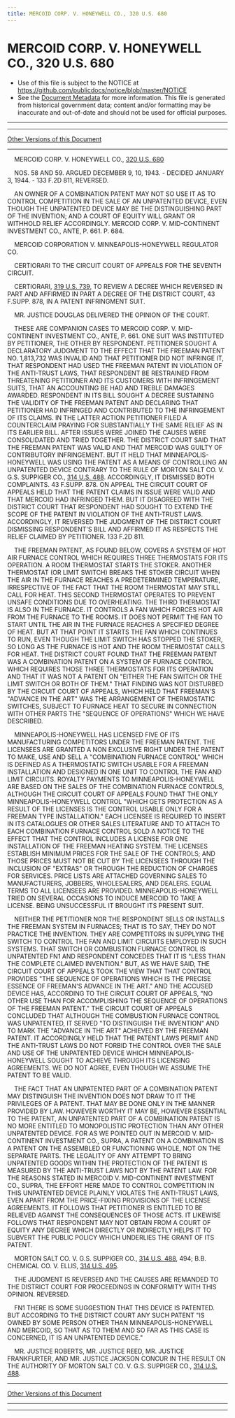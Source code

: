 ```yaml
---
title: MERCOID CORP. V. HONEYWELL CO., 320 U.S. 680
---
```


# MERCOID CORP. V. HONEYWELL CO., 320 U.S. 680

* Use of this file is subject to the NOTICE at https://github.com/publicdocs/notice/blob/master/NOTICE
* See the [Document Metadata](../../../index.md) for more information.
  This file is generated from historical government data; content and/or formatting may be inaccurate and out-of-date and should not be used for official purposes.

----------
----------

[Other Versions of this Document](https://publicdocs.github.io/go/links?ns=uslm-x&ref=%2Fus%2Fcourts%2Fscotus%2FusReporter%2F320%2F680)

----------

    MERCOID CORP. V. HONEYWELL CO., [320 U.S. 680][/us/courts/scotus/usReporter/320/680]

    NOS. 58 AND 59.  ARGUED DECEMBER 9, 10, 1943.  - DECIDED JANUARY 3, 1944.  - 133 F.2D 811, REVERSED.

    AN OWNER OF A COMBINATION PATENT MAY NOT SO USE IT AS TO CONTROL COMPETITION IN THE SALE OF AN UNPATENTED DEVICE, EVEN THOUGH THE UNPATENTED DEVICE MAY BE THE DISTINGUISHING PART OF THE INVENTION; AND A COURT OF EQUITY WILL GRANT OR WITHHOLD RELIEF ACCORDINGLY.  MERCOID CORP. V. MID-CONTINENT INVESTMENT CO., ANTE, P. 661.  P. 684.

    MERCOID CORPORATION V. MINNEAPOLIS-HONEYWELL REGULATOR CO.

    CERTIORARI TO THE CIRCUIT COURT OF APPEALS FOR THE SEVENTH CIRCUIT.

    CERTIORARI, [319 U.S. 739][/us/courts/scotus/usReporter/319/739], TO REVIEW A DECREE WHICH REVERSED IN PART AND AFFIRMED IN PART A DECREE OF THE DISTRICT COURT, 43 F.SUPP.  878, IN A PATENT INFRINGMENT SUIT.

    MR. JUSTICE DOUGLAS DELIVERED THE OPINION OF THE COURT.

    THESE ARE COMPANION CASES TO MERCOID CORP. V. MID-CONTINENT INVESTMENT CO., ANTE, P. 661.  ONE SUIT WAS INSTITUTED BY PETITIONER, THE OTHER BY RESPONDENT.  PETITIONER SOUGHT A DECLARATORY JUDGMENT TO THE EFFECT THAT THE FREEMAN PATENT NO. 1,813,732 WAS INVALID AND THAT PETITIONER DID NOT INFRINGE IT, THAT RESPONDENT HAD USED THE FREEMAN PATENT IN VIOLATION OF THE ANTI-TRUST LAWS, THAT RESPONDENT BE RESTRAINED FROM THREATENING PETITIONER AND ITS CUSTOMERS WITH INFRINGEMENT SUITS, THAT AN ACCOUNTING BE HAD AND TREBLE DAMAGES AWARDED.  RESPONDENT IN ITS BILL SOUGHT A DECREE SUSTAINING THE VALIDITY OF THE FREEMAN PATENT AND DECLARING THAT PETITIONER HAD INFRINGED AND CONTRIBUTED TO THE INFRINGEMENT OF ITS CLAIMS.  IN THE LATTER ACTION PETITIONER FILED A COUNTERCLAIM PRAYING FOR SUBSTANTIALLY THE SAME RELIEF AS IN ITS EARLIER BILL.  AFTER ISSUES WERE JOINED THE CAUSES WERE CONSOLIDATED AND TRIED TOGETHER.  THE DISTRICT COURT SAID THAT THE FREEMAN PATENT WAS VALID AND THAT MERCOID WAS GUILTY OF CONTRIBUTORY INFRINGEMENT.  BUT IT HELD THAT MINNEAPOLIS-HONEYWELL WAS USING THE PATENT AS A MEANS OF CONTROLLING AN UNPATENTED DEVICE CONTRARY TO THE RULE OF MORTON SALT CO. V. G.S. SUPPIGER CO., [314 U.S. 488][/us/courts/scotus/usReporter/314/488].  ACCORDINGLY, IT DISMISSED BOTH COMPLAINTS.  43 F.SUPP.  878.  ON APPEAL THE CIRCUIT COURT OF APPEALS HELD THAT THE PATENT CLAIMS IN ISSUE WERE VALID AND THAT MERCOID HAD INFRINGED THEM.  BUT IT DISAGREED WITH THE DISTRICT COURT THAT RESPONDENT HAD SOUGHT TO EXTEND THE SCOPE OF THE PATENT IN VIOLATION OF THE ANTI-TRUST LAWS.  ACCORDINGLY, IT REVERSED THE JUDGMENT OF THE DISTRICT COURT DISMISSING RESPONDENT'S BILL AND AFFIRMED IT AS RESPECTS THE RELIEF CLAIMED BY PETITIONER.  133 F.2D 811.

    THE FREEMAN PATENT, AS FOUND BELOW, COVERS A SYSTEM OF HOT AIR FURNACE CONTROL WHICH REQUIRES THREE THERMOSTATS FOR ITS OPERATION.  A ROOM THERMOSTAT STARTS THE STOKER.  ANOTHER THERMOSTAT (OR LIMIT SWITCH) BREAKS THE STOKER CIRCUIT WHEN THE AIR IN THE FURNACE REACHES A PREDETERMINED TEMPERATURE, IRRESPECTIVE OF THE FACT THAT THE ROOM THERMOSTAT MAY STILL CALL FOR HEAT.  THIS SECOND THERMOSTAT OPERATES TO PREVENT UNSAFE CONDITIONS DUE TO OVERHEATING.  THE THIRD THERMOSTAT IS ALSO IN THE FURNACE.  IT CONTROLS A FAN WHICH FORCES HOT AIR FROM THE FURNACE TO THE ROOMS.  IT DOES NOT PERMIT THE FAN TO START UNTIL THE AIR IN THE FURNACE REACHES A SPECIFIED DEGREE OF HEAT.  BUT AT THAT POINT IT STARTS THE FAN WHICH CONTINUES TO RUN, EVEN THOUGH THE LIMIT SWITCH HAS STOPPED THE STOKER, SO LONG AS THE FURNACE IS HOT AND THE ROOM THERMOSTAT CALLS FOR HEAT.  THE DISTRICT COURT FOUND THAT THE FREEMAN PATENT WAS A COMBINATION PATENT ON A SYSTEM OF FURNACE CONTROL WHICH REQUIRES THOSE THREE THERMOSTATS FOR ITS OPERATION AND THAT IT WAS NOT A PATENT ON "EITHER THE FAN SWITCH OR THE LIMIT SWITCH OR BOTH OF THEM."  THAT FINDING WAS NOT DISTURBED BY THE CIRCUIT COURT OF APPEALS, WHICH HELD THAT FREEMAN'S "ADVANCE IN THE ART" WAS THE ARRANGEMENT OF THERMOSTATIC SWITCHES, SUBJECT TO FURNACE HEAT TO SECURE IN CONNECTION WITH OTHER PARTS THE "SEQUENCE OF OPERATIONS" WHICH WE HAVE DESCRIBED.

    MINNEAPOLIS-HONEYWELL HAS LICENSED FIVE OF ITS MANUFACTURING COMPETITORS UNDER THE FREEMAN PATENT.  THE LICENSEES ARE GRANTED A NON EXCLUSIVE RIGHT UNDER THE PATENT TO MAKE, USE AND SELL A "COMBINATION FURNACE CONTROL" WHICH IS DEFINED AS A THERMOSTATIC SWITCH USABLE FOR A FREEMAN INSTALLATION AND DESIGNED IN ONE UNIT TO CONTROL THE FAN AND LIMIT CIRCUITS.  ROYALTY PAYMENTS TO MINNEAPOLIS-HONEYWELL ARE BASED ON THE SALES OF THE COMBINATION FURNACE CONTROLS, ALTHOUGH THE CIRCUIT COURT OF APPEALS FOUND THAT THE ONLY MINNEAPOLIS-HONEYWELL CONTROL "WHICH GETS PROTECTION AS A RESULT OF THE LICENSES IS THE CONTROL USABLE ONLY FOR A FREEMAN TYPE INSTALLATION."  EACH LICENSEE IS REQUIRED TO INSERT IN ITS CATALOGUES OR OTHER SALES LITERATURE AND TO ATTACH TO EACH COMBINATION FURNACE CONTROL SOLD A NOTICE TO THE EFFECT THAT THE CONTROL INCLUDES A LICENSE FOR ONE INSTALLATION OF THE FREEMAN HEATING SYSTEM.  THE LICENSES ESTABLISH MINIMUM PRICES FOR THE SALE OF THE CONTROLS; AND THOSE PRICES MUST NOT BE CUT BY THE LICENSEES THROUGH THE INCLUSION OF "EXTRAS" OR THROUGH THE REDUCTION OF CHARGES FOR SERVICES.  PRICE LISTS ARE ATTACHED GOVERNING SALES TO MANUFACTURERS, JOBBERS, WHOLESALERS, AND DEALERS.  EQUAL TERMS TO ALL LICENSEES ARE PROVIDED.  MINNEAPOLIS-HONEYWELL TRIED ON SEVERAL OCCASIONS TO INDUCE MERCOID TO TAKE A LICENSE.  BEING UNSUCCESSFUL IT BROUGHT ITS PRESENT SUIT.

    NEITHER THE PETITIONER NOR THE RESPONDENT SELLS OR INSTALLS THE FREEMAN SYSTEM IN FURNACES; THAT IS TO SAY, THEY DO NOT PRACTICE THE INVENTION.  THEY ARE COMPETITORS IN SUPPLYING THE SWITCH TO CONTROL THE FAN AND LIMIT CIRCUITS EMPLOYED IN SUCH SYSTEMS.  THAT SWITCH OR COMBUSTION FURNACE CONTROL IS UNPATENTED  FN1  AND RESPONDENT CONCEDES THAT IT IS "LESS THAN THE COMPLETE CLAIMED INVENTION."  BUT, AS WE HAVE SAID, THE CIRCUIT COURT OF APPEALS TOOK THE VIEW THAT THAT CONTROL PROVIDES "THE SEQUENCE OF OPERATIONS WHICH IS THE PRECISE ESSENCE OF FREEMAN'S ADVANCE IN THE ART."  AND THE ACCUSED DEVICE HAS, ACCORDING TO THE CIRCUIT COURT OF APPEALS, "NO OTHER USE THAN FOR ACCOMPLISHING THE SEQUENCE OF OPERATIONS OF THE FREEMAN PATENT."  THE CIRCUIT COURT OF APPEALS CONCLUDED THAT ALTHOUGH THE COMBUSTION FURNACE CONTROL WAS UNPATENTED, IT SERVED "TO DISTINGUISH THE INVENTION" AND TO MARK THE "ADVANCE IN THE ART" ACHIEVED BY THE FREEMAN PATENT.  IT ACCORDINGLY HELD THAT THE PATENT LAWS PERMIT AND THE ANTI-TRUST LAWS DO NOT FORBID THE CONTROL OVER THE SALE AND USE OF THE UNPATENTED DEVICE WHICH MINNEAPOLIS-HONEYWELL SOUGHT TO ACHIEVE THROUGH ITS LICENSING AGREEMENTS.  WE DO NOT AGREE, EVEN THOUGH WE ASSUME THE PATENT TO BE VALID.

    THE FACT THAT AN UNPATENTED PART OF A COMBINATION PATENT MAY DISTINGUISH THE INVENTION DOES NOT DRAW TO IT THE PRIVILEGES OF A PATENT.  THAT MAY BE DONE ONLY IN THE MANNER PROVIDED BY LAW.  HOWEVER WORTHY IT MAY BE, HOWEVER ESSENTIAL TO THE PATENT, AN UNPATENTED PART OF A COMBINATION PATENT IS NO MORE ENTITLED TO MONOPOLISTIC PROTECTION THAN ANY OTHER UNPATENTED DEVICE.  FOR AS WE POINTED OUT IN MERCOID V. MID-CONTINENT INVESTMENT CO., SUPRA, A PATENT ON A COMBINATION IS A PATENT ON THE ASSEMBLED OR FUNCTIONING WHOLE, NOT ON THE SEPARATE PARTS.  THE LEGALITY OF ANY ATTEMPT TO BRING UNPATENTED GOODS WITHIN THE PROTECTION OF THE PATENT IS MEASURED BY THE ANTI-TRUST LAWS NOT BY THE PATENT LAW.  FOR THE REASONS STATED IN MERCOID V. MID-CONTINENT INVESTMENT CO., SUPRA, THE EFFORT HERE MADE TO CONTROL COMPETITION IN THIS UNPATENTED DEVICE PLAINLY VIOLATES THE ANTI-TRUST LAWS, EVEN APART FROM THE PRICE-FIXING PROVISIONS OF THE LICENSE AGREEMENTS.  IT FOLLOWS THAT PETITIONER IS ENTITLED TO BE RELIEVED AGAINST THE CONSEQUENCES OF THOSE ACTS.  IT LIKEWISE FOLLOWS THAT RESPONDENT MAY NOT OBTAIN FROM A COURT OF EQUITY ANY DECREE WHICH DIRECTLY OR INDIRECTLY HELPS IT TO SUBVERT THE PUBLIC POLICY WHICH UNDERLIES THE GRANT OF ITS PATENT.

    MORTON SALT CO. V. G.S. SUPPIGER CO., [314 U.S. 488][/us/courts/scotus/usReporter/314/488], 494; B.B. CHEMICAL CO. V. ELLIS, [314 U.S. 495][/us/courts/scotus/usReporter/314/495].

    THE JUDGMENT IS REVERSED AND THE CAUSES ARE REMANDED TO THE DISTRICT COURT FOR PROCEEDINGS IN CONFORMITY WITH THIS OPINION.  REVERSED.

    FN1  THERE IS SOME SUGGESTION THAT THIS DEVICE IS PATENTED.  BUT ACCORDING TO THE DISTRICT COURT ANY SUCH PATENT "IS OWNED BY SOME PERSON OTHER THAN MINNEAPOLIS-HONEYWELL AND MERCOID, SO THAT AS TO THEM AND SO FAR AS THIS CASE IS CONCERNED, IT IS AN UNPATENTED DEVICE."

    MR. JUSTICE ROBERTS, MR. JUSTICE REED, MR. JUSTICE FRANKFURTER, AND MR. JUSTICE JACKSON CONCUR IN THE RESULT ON THE AUTHORITY OF MORTON SALT CO. V. G.S. SUPPIGER CO., [314 U.S. 488][/us/courts/scotus/usReporter/314/488].

----------

[Other Versions of this Document](https://publicdocs.github.io/go/links?ns=uslm-x&ref=%2Fus%2Fcourts%2Fscotus%2FusReporter%2F320%2F680)

----------
----------

[/us/courts/scotus/usReporter/320/680]: https://publicdocs.github.io/go/links?ns=uslm-x&ref=%2Fus%2Fcourts%2Fscotus%2FusReporter%2F320%2F680
[/us/courts/scotus/usReporter/319/739]: https://publicdocs.github.io/go/links?ns=uslm-x&ref=%2Fus%2Fcourts%2Fscotus%2FusReporter%2F319%2F739
[/us/courts/scotus/usReporter/314/488]: https://publicdocs.github.io/go/links?ns=uslm-x&ref=%2Fus%2Fcourts%2Fscotus%2FusReporter%2F314%2F488
[/us/courts/scotus/usReporter/314/488]: https://publicdocs.github.io/go/links?ns=uslm-x&ref=%2Fus%2Fcourts%2Fscotus%2FusReporter%2F314%2F488
[/us/courts/scotus/usReporter/314/495]: https://publicdocs.github.io/go/links?ns=uslm-x&ref=%2Fus%2Fcourts%2Fscotus%2FusReporter%2F314%2F495
[/us/courts/scotus/usReporter/314/488]: https://publicdocs.github.io/go/links?ns=uslm-x&ref=%2Fus%2Fcourts%2Fscotus%2FusReporter%2F314%2F488


